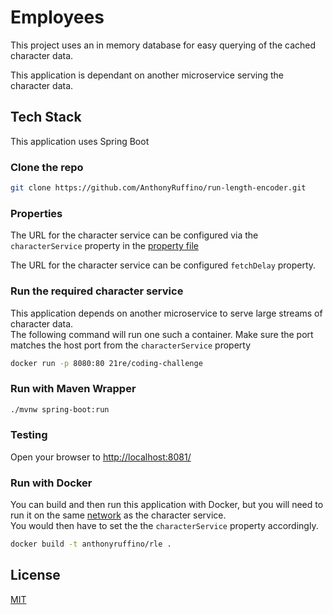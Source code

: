 # Employees

This project uses an in memory database for easy querying of the cached character data.  

This application is dependant on another microservice serving the character data.  


## Tech Stack
This application uses Spring Boot

### Clone the repo

```bash
git clone https://github.com/AnthonyRuffino/run-length-encoder.git
```

### Properties
The URL for the character service can be configured via the ```characterService``` property in the [property file](src/main/resources/application.properties)  

The URL for the character service can be configured ```fetchDelay``` property.

### Run the required character service
This application depends on another microservice to serve large streams of character data.  
The following command will run one such a container.  Make sure the port matches the host port from the ```characterService``` property
```bash
docker run -p 8080:80 21re/coding-challenge
```


### Run with Maven Wrapper

```bash
./mvnw spring-boot:run
```

### Testing
Open your browser to [http://localhost:8081/](http://localhost:8081/)

### Run with Docker
You can build and then run this application with Docker, but you will need to run it on the same [network](https://docs.docker.com/network/) as the character service.  
You would then have to set the the ```characterService``` property accordingly.

```bash
docker build -t anthonyruffino/rle .
```



## License
[MIT](https://choosealicense.com/licenses/mit/)
